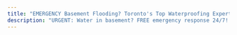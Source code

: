 ```yaml
---
title: "EMERGENCY Basement Flooding? Toronto's Top Waterproofing Experts Since 2014"
description: "URGENT: Water in basement? FREE emergency response 24/7! Toronto's most trusted waterproofing - 10+ years warranty, $3,400 rebates, 0% financing. Call (437) 545-0067 NOW!"
---
```

